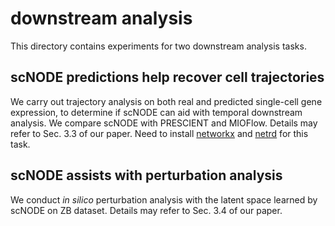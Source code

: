 # downstream analysis

This directory contains experiments for two downstream analysis tasks. 


## scNODE predictions help recover cell trajectories

We carry out trajectory analysis on both real and predicted single-cell gene expression, to determine if scNODE can aid with temporal downstream analysis.
We compare scNODE with PRESCIENT and MIOFlow.
Details may refer to Sec. 3.3 of our paper.
Need to install [networkx](https://pypi.org/project/networkx/) and [netrd](https://github.com/netsiphd/netrd) for this task.
 



## scNODE assists with perturbation analysis

We conduct *in silico* perturbation analysis with the latent space learned by scNODE on ZB dataset.
Details may refer to Sec. 3.4 of our paper.
